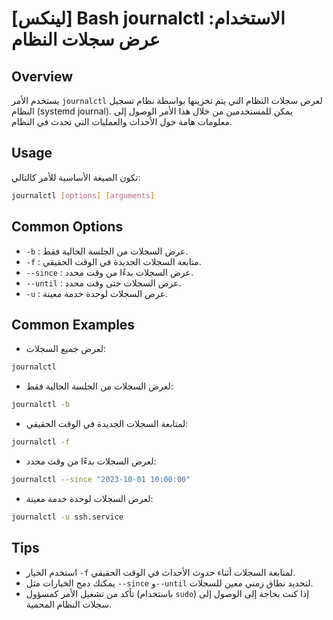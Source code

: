 # [لينكس] Bash journalctl الاستخدام: عرض سجلات النظام

## Overview
يستخدم الأمر `journalctl` لعرض سجلات النظام التي يتم تخزينها بواسطة نظام تسجيل النظام (systemd journal). يمكن للمستخدمين من خلال هذا الأمر الوصول إلى معلومات هامة حول الأحداث والعمليات التي تحدث في النظام.

## Usage
تكون الصيغة الأساسية للأمر كالتالي:
```bash
journalctl [options] [arguments]
```

## Common Options
- `-b` : عرض السجلات من الجلسة الحالية فقط.
- `-f` : متابعة السجلات الجديدة في الوقت الحقيقي.
- `--since` : عرض السجلات بدءًا من وقت محدد.
- `--until` : عرض السجلات حتى وقت محدد.
- `-u` : عرض السجلات لوحدة خدمة معينة.

## Common Examples
- لعرض جميع السجلات:
```bash
journalctl
```

- لعرض السجلات من الجلسة الحالية فقط:
```bash
journalctl -b
```

- لمتابعة السجلات الجديدة في الوقت الحقيقي:
```bash
journalctl -f
```

- لعرض السجلات بدءًا من وقت محدد:
```bash
journalctl --since "2023-10-01 10:00:00"
```

- لعرض السجلات لوحدة خدمة معينة:
```bash
journalctl -u ssh.service
```

## Tips
- استخدم الخيار `-f` لمتابعة السجلات أثناء حدوث الأحداث في الوقت الحقيقي.
- يمكنك دمج الخيارات مثل `--since` و`--until` لتحديد نطاق زمني معين للسجلات.
- تأكد من تشغيل الأمر كمسؤول (باستخدام `sudo`) إذا كنت بحاجة إلى الوصول إلى سجلات النظام المحمية.